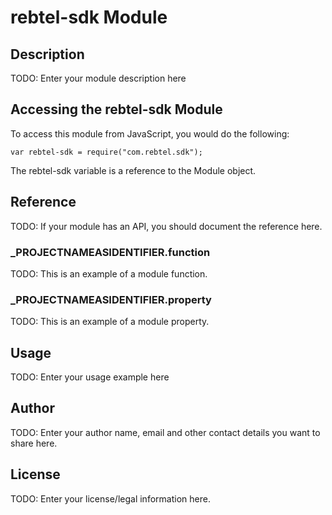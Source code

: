 # rebtel-sdk Module

## Description

TODO: Enter your module description here

## Accessing the rebtel-sdk Module

To access this module from JavaScript, you would do the following:

	var rebtel-sdk = require("com.rebtel.sdk");

The rebtel-sdk variable is a reference to the Module object.	

## Reference

TODO: If your module has an API, you should document
the reference here.

### ___PROJECTNAMEASIDENTIFIER__.function

TODO: This is an example of a module function.

### ___PROJECTNAMEASIDENTIFIER__.property

TODO: This is an example of a module property.

## Usage

TODO: Enter your usage example here

## Author

TODO: Enter your author name, email and other contact
details you want to share here. 

## License

TODO: Enter your license/legal information here.
